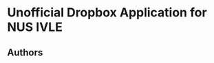 Unofficial Dropbox Application for NUS IVLE
===========================================

Authors
-------